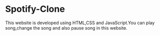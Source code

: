 # Spotify-Clone
This website is developed using HTML,CSS and JavaScript.You can play song,change the song and also pause song in this website.
